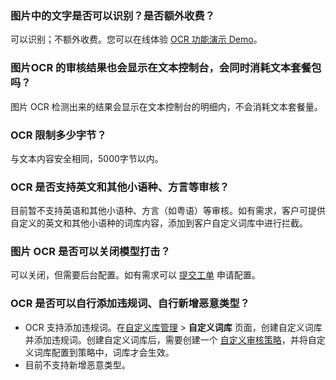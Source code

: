 ### 图片中的文字是否可以识别？是否额外收费？
可以识别；不额外收费。您可以在线体验 [OCR 功能演示 Demo](https://cloud.tencent.com/act/event/ocrdemo)。

### 图片OCR 的审核结果也会显示在文本控制台，会同时消耗文本套餐包吗？
图片 OCR 检测出来的结果会显示在文本控制台的明细内，不会消耗文本套餐量。

### OCR 限制多少字节？
与文本内容安全相同，5000字节以内。

### OCR 是否支持英文和其他小语种、方言等审核？
目前暂不支持英语和其他小语种、方言（如粤语）等审核。如有需求，客户可提供自定义的英文和其他小语种的词库内容，添加到客户自定义词库中进行拦截。

### 图片 OCR 是否可以关闭模型打击？
可以关闭，但需要后台配置。如有需求可以 [提交工单](https://console.cloud.tencent.com/workorder/category)  申请配置。

### OCR 是否可以自行添加违规词、自行新增恶意类型？
- OCR 支持添加违规词。在[自定义库管理](https://console.cloud.tencent.com/cms/image/lib) > **自定义词库** 页面，创建自定义词库并添加违规词。创建自定义词库后，需要创建一个 [自定义审核策略](https://cloud.tencent.com/document/product/1125/37109#CLPZ)，并将自定义词库配置到策略中，词库才会生效。
- 目前不支持新增恶意类型。
